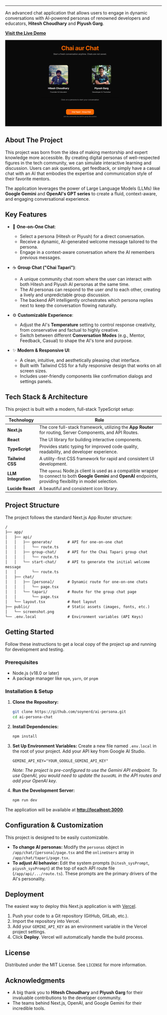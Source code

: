 
---

An advanced chat application that allows users to engage in dynamic conversations with AI-powered personas of renowned developers and educators, **Hitesh Choudhary** and **Piyush Garg**.

**[Visit the Live Demo](https://ai-persona-sable.vercel.app/)** 

![Project Screenshot](./public/ss.png)

## About The Project

This project was born from the idea of making mentorship and expert knowledge more accessible. By creating digital personas of well-respected figures in the tech community, we can simulate interactive learning and discussion. Users can ask questions, get feedback, or simply have a casual chat with an AI that embodies the expertise and communication style of their favorite mentors.

The application leverages the power of Large Language Models (LLMs) like **Google Gemini** and **OpenAI's GPT series** to create a fluid, context-aware, and engaging conversational experience.

## Key Features

- 👤 **One-on-One Chat**:

  - Select a persona (Hitesh or Piyush) for a direct conversation.
  - Receive a dynamic, AI-generated welcome message tailored to the persona.
  - Engage in a context-aware conversation where the AI remembers previous messages.

- ☕ **Group Chat ("Chai Tapari")**:

  - A unique community chat room where the user can interact with both Hitesh and Piyush AI personas at the same time.
  - The AI personas can respond to the user _and_ to each other, creating a lively and unpredictable group discussion.
  - The backend API intelligently orchestrates which persona replies next to keep the conversation flowing naturally.

- ⚙️ **Customizable Experience**:

  - Adjust the AI's **Temperature** setting to control response creativity, from conservative and factual to highly creative.
  - Switch between different **Conversation Modes** (e.g., Mentor, Feedback, Casual) to shape the AI's tone and purpose.

- ✨ **Modern & Responsive UI**:
  - A clean, intuitive, and aesthetically pleasing chat interface.
  - Built with Tailwind CSS for a fully responsive design that works on all screen sizes.
  - Includes user-friendly components like confirmation dialogs and settings panels.

## Tech Stack & Architecture

This project is built with a modern, full-stack TypeScript setup:

| Technology          | Role                                                                                                                                                                 |
| ------------------- | -------------------------------------------------------------------------------------------------------------------------------------------------------------------- |
| **Next.js**         | The core full-stack framework, utilizing the **App Router** for routing, Server Components, and API Routes.                                                          |
| **React**           | The UI library for building interactive components.                                                                                                                  |
| **TypeScript**      | Provides static typing for improved code quality, readability, and developer experience.                                                                             |
| **Tailwind CSS**    | A utility-first CSS framework for rapid and consistent UI development.                                                                                               |
| **LLM Integration** | The `openai` Node.js client is used as a compatible wrapper to connect to both **Google Gemini** and **OpenAI** endpoints, providing flexibility in model selection. |
| **Lucide React**    | A beautiful and consistent icon library.                                                                                                                             |

## Project Structure

The project follows the standard Next.js App Router structure:

```
/
├── app/
│   ├── api/
│   │   ├── generate/       # API for one-on-one chat
│   │   │   └── route.ts
│   │   ├── group-chat/     # API for the Chai Tapari group chat
│   │   │   └── route.ts
│   │   └── start-chat/     # API to generate the initial welcome message
│   │       └── route.ts
│   ├── chat/
│   │   ├── [persona]/      # Dynamic route for one-on-one chats
│   │   │   └── page.tsx
│   │   └── tapari/         # Route for the group chat page
│   │       └── page.tsx
│   └── layout.tsx          # Root layout
├── public/                 # Static assets (images, fonts, etc.)
│   └── screenshot.png
└── .env.local              # Environment variables (API Keys)
```

## Getting Started

Follow these instructions to get a local copy of the project up and running for development and testing.

### Prerequisites

- Node.js (v18.0 or later)
- A package manager like `npm`, `yarn`, or `pnpm`

### Installation & Setup

1.  **Clone the Repository:**

    ```sh
    git clone https://github.com/soynerd/ai-persona.git
    cd ai-persona-chat
    ```

2.  **Install Dependencies:**

    ```sh
    npm install
    ```

3.  **Set Up Environment Variables:**
    Create a new file named `.env.local` in the root of your project. Add your API key from Google AI Studio.

    ```.env.local
    GEMINI_API_KEY="YOUR_GOOGLE_GEMINI_API_KEY"
    ```

    _Note: The project is pre-configured to use the Gemini API endpoint. To use OpenAI, you would need to update the `baseURL` in the API routes and add your OpenAI key._

4.  **Run the Development Server:**
    ```sh
    npm run dev
    ```

The application will be available at **[http://localhost:3000](http://localhost:3000)**.

## Configuration & Customization

This project is designed to be easily customizable.

- **To change AI personas:** Modify the `personas` object in `/app/chat/[persona]/page.tsx` and the `onlineUsers` array in `/app/chat/tapari/page.tsx`.
- **To adjust AI behavior:** Edit the system prompts (`hitesh_sysPrompt`, `piyush_sysPrompt`) at the top of each API route file (`/app/api/.../route.ts`). These prompts are the primary drivers of the AI's personality.

## Deployment

The easiest way to deploy this Next.js application is with [Vercel](https://vercel.com/).

1.  Push your code to a Git repository (GitHub, GitLab, etc.).
2.  Import the repository into Vercel.
3.  Add your `GEMINI_API_KEY` as an environment variable in the Vercel project settings.
4.  Click **Deploy**. Vercel will automatically handle the build process.

## License

Distributed under the MIT License. See `LICENSE` for more information.

## Acknowledgments

- A big thank you to **Hitesh Choudhary** and **Piyush Garg** for their invaluable contributions to the developer community.
- The teams behind Next.js, OpenAI, and Google Gemini for their incredible tools.
